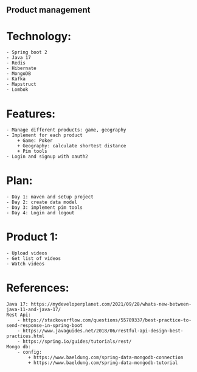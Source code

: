 ## Product management
# Technology:
    - Spring boot 2
    - Java 17
    - Redis
    - Hibernate
    - MongoDB
    - Kafka
    - Mapstruct 
    - Lombok

# Features:
    - Manage different products: game, geography
    - Implement for each product
        + Game: Poker
        + Geography: calculate shortest distance 
        + Pim tools
    - Login and signup with oauth2

# Plan:
    - Day 1: maven and setup project 
    - Day 2: create data model
    - Day 3: implement pim tools
    - Day 4: Login and logout

# Product 1:
    - Upload videos
    - Get list of videos
    - Watch videos

# References:

    Java 17: https://mydeveloperplanet.com/2021/09/28/whats-new-between-java-11-and-java-17/
    Rest Api: 
        - https://stackoverflow.com/questions/55789337/best-practice-to-send-response-in-spring-boot
        - https://www.javaguides.net/2018/06/restful-api-design-best-practices.html
        - https://spring.io/guides/tutorials/rest/
    Mongo db:
        - config:
            + https://www.baeldung.com/spring-data-mongodb-connection
            + https://www.baeldung.com/spring-data-mongodb-tutorial
                



